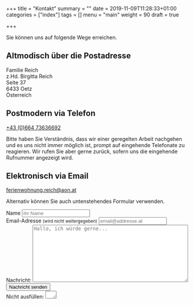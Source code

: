 +++
title = "Kontakt"
summary = ""
date = 2019-11-09T11:28:33+01:00
categories = ["index"]
tags = []
menu = "main"
weight = 90
draft = true

+++

Sie können uns auf folgende Wege erreichen.

## Altmodisch über die Postadresse

Familie Reich  
z.Hd. Birgitta Reich  
Seite 37  
6433 Oetz  
Österreich

## Postmodern via Telefon

<a href="tel:+4366473636692">+43 (0)664 73636692</a>

Bitte haben Sie Verständnis, dass wir einer geregelten Arbeit nachgehen und es
uns nicht immer möglich ist, prompt auf eingehende Telefonate zu reagieren. Wir
rufen Sie aber gerne zurück, sofern uns die eingehende Rufnummer angezeigt wird.

## Elektronisch via Email

<ferienwohnung.reich@aon.at>

Alternativ können Sie auch untenstehendes Formular verwenden.

<form id="contact" name="contact" accept-charset="UTF-8" autocomplete="off" enctype="multipart/form-data" method="POST" novalidate data-netlify-recaptcha="true" data-netlify="true" netlify-honeypot="comment">
  <div>
    <label id="lblName" for="name">Name
      <input id="name" name="name" type="text" spellcheck="false" maxlength="255" required placeholder="Ihr Name">
    </label>
  </div>
  <div>
    <label id="lblEmail" for="email">Email-Adresse <small>(wird nicht weitergegeben)</small>
      <input id="email" name="email" type="email" spellcheck="false" maxlength="255" required placeholder="email@addresse.at">
    </label>
  </div>
<!--   <div>
    <label id="lblHeardOf" for="heard-of">Wie hast du von meiner Seite erfahren?
      <input id="heard-of" name="heard-of" type="text" spellcheck="true" maxlength="255" placeholder="Websuche oder Forum (bitte Namen oder Adresse angeben)">
    </label>
  </div> -->
  <div>
    <label>Nachricht: <textarea name="message" spellcheck="true" rows="10" cols="50" required placeholder="Hallo, ich würde gerne..."></textarea></label>
  </div>
<!--   <div>
    <label id="lblFile" for="file">Datei(en) anhängen <small>(wenn nötig)</small>
      <input id="file" name="file" type="file" accept="image/*,.pdf" multiple>
    </label>
  </div> -->
  <div data-netlify-recaptcha="true"></div>
<!--   <div class="g-recaptcha" data-sitekey="{{ site.reCaptcha.siteKey }}"></div>
  <script async src="https://www.google.com/recaptcha/api.js"></script> -->
  <div>
    <button id="submit" name="submit" type="submit" class="btn">Nachricht senden</button>
    <!-- <button id="reset" name="reset" type="reset" class="btn">Eingaben zurücksetzen</button> -->
  </div>
  <div class="hidden">
    <label id="lblComment" for="comment">Nicht ausfüllen:
      <textarea name="comment" id="comment" rows="1" cols="1"></textarea>
      <input type="hidden" id="idstamp" name="idstamp" value="WW91J3JlIHdlbGNvbWUhCg==">
    </label>
  </div>
</form>